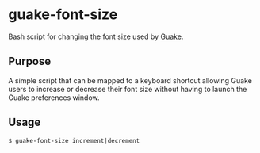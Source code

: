# guake-font-size
Bash script for changing the font size used by [Guake](http://guake-project.org).

## Purpose
A simple script that can be mapped to a keyboard shortcut allowing
Guake users to increase or decrease their font size without having to
launch the Guake preferences window.

## Usage

    $ guake-font-size increment|decrement
